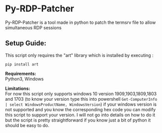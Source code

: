 # Py-RDP-Patcher
Py-RDP-Patcher is a tool  made in python to patch the termsrv file to allow simultaneous RDP sessions

## **Setup Guide:**
This script only requires the "art" library which is installed by executing :
```
pip install art
```

**Requirements:**\
Python3, Windows

**Limitations:**\
For now this script only supports windows 10 version 1909,1903,1809,1803 and 1703 (to know your version type this into powershell ```Get-ComputerInfo | select WindowsProductName, WindowsVersion```)  if your windows version is not supported and you know the corresponding hex code you can modify this script to support your version. I will not go into details on how to do it but the script is pretty straightforward if you know just a bit of python it should be easy to do.
